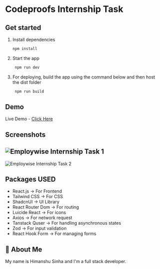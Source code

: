 # Codeproofs Internship Task

## Get started

1. Install dependencies

   ```bash
   npm install
   ```

2. Start the app

   ```bash
    npm run dev
   ```

3. For deploying, build the app using the command below and then host the dist folder

   ```bash
    npm run build
   ```

## Demo

Live Demo - [Click Here](https://employwise-internship-task.vercel.app)

## Screenshots

![Employwise Internship Task 1](https://github.com/user-attachments/assets/a008ead4-6791-4b2b-944f-0df120597b14)
---
![Employwise Internship Task 2](https://github.com/user-attachments/assets/2d9ebffe-eefa-47e8-8e37-53c8e84a77a1)

## Packages USED

- React.js -> For Frontend
- Tailwind CSS -> For CSS
- ShadcnUI -> UI Library
- React Router Dom -> For routing
- Luicide React -> For icons
- Axios -> For network request
- Tanstack Quser -> For handling asynchronous states
- Zod -> For input validation
- React Hook Form -> For managing forms

## 🚀 About Me

My name is Himanshu Sinha and I'm a full stack developer.
